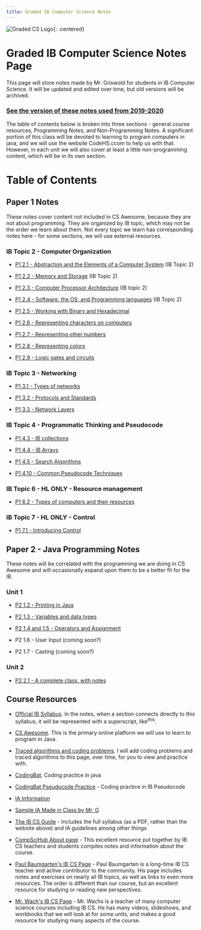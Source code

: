 ```yaml
---
title: Graded IB Computer Science Notes
---
```


![Graded CS Logo](./resources/computer-science-logo.png){: .centered}

# Graded IB Computer Science Notes Page

This page will store notes made by Mr. Griswold for students in IB Computer Science. It will be updated and edited over time, but old versions will be archived.

### [See the version of these notes used from 2019-2020](./2019/index.md)

The table of contents below is broken into three sections - general course resources, Programming Notes, and Non-Programming Notes. A significant portion of this class will be devoted to learning to program computers in java, and we will use the website CodeHS.ccom to help us with that. However, in each unit we will also cover at least a little non-programming content, which will be in its own section. 

# Table of Contents

## Paper 1 Notes 

These notes cover content not included in CS Awesome, because they are not about programming. They are organized by IB topic, which may not be the order we learn about them. Not every topic we learn has corresponding notes here - for some sections, we will use external resources.
  
### IB Topic 2 - Computer Organization

* [P1 2.1 - Abstraction and the Elements of a Computer System](./paper1/np2.1_abstraction.md) (IB Topic 2)

* [P1 2.2 - Memory and Storage](./paper1/np2.2_memory.md) (IB Topic 2)

* [P1 2.3 - Computer Processor Architecture](./paper1/np2.3_architecture.md) (IB topic 2)

* [P1 2.4 - Software, the OS, and Programming languages](./paper1/np2.4_software.md) (IB Topic 2)

* [P1 2.5 - Working with Binary and Hexadecimal](paper1/np2.5_representing_integers.md)

* [P1 2.6 - Representing characters on computers](paper1/np2.6_representing_characters.md)

* [P1 2.7 - Representing other numbers](paper1/np2.7_representing_other_numbers.md)

* [P1 2.8 - Representing colors](paper1/np2.8_representing_colors.md)

* [P1 2.9 - Logic gates and circuits](paper1/np2.9_boolean_logic.md)

### IB Topic 3 - Networking

* [P1 3.1 - Types of networks](paper1/np3.1_network_types.md)

* [P1 3.2 - Protocols and Standards](paper1/np3.2_protocols.md)

* [P1 3.3 - Network Layers](paper1/np3.3_layers.md)

### IB Topic 4 - Programmatic Thinking and Pseudocode

* [P1 4.3 - IB collections](paper1/np4.3_collections.md)

* [P1 4.4 - IB Arrays](paper1/np4.4_arrays.md)

* [P1 4.5 - Search Algorithms](paper1/np4.5_searching_data_structures.md)
  
* [P1 4.10 - Common Pseudocode Techniques](paper1/np4.10_common_pseudocode.md)

### IB Topic 6 - HL ONLY - Resource management

* [P1 6.2 - Types of computers and their resources](paper1/np6.2_resources.md)

### IB Topic 7 - HL ONLY - Control

* [P1 7.1 - Introducing Control](paper1/np7.1_introducing_control_systems.md)

## Paper 2 - Java Programming Notes

These notes will be correlated with the programming we are doing in CS Awesome and will occasionally expand upon them to be a better fit for the IB. 

### Unit 1

* [P2 1.2 - Printing in Java](./paper2/p1.2_printing.md)

* [P2 1.3 - Variables and data types](./paper2/p1.3_variables.md)

* [P2 1.4 and 1.5 - Operators and Assignment](./paper2/p1.4_operators.md)

* P2 1.6 - User Input (coming soon?)

* P2 1.7 - Casting (coming soon?)

### Unit 2

* [P2 2.1 - A complete class, with notes](./paper2/p2_2.1_classes.md)
  
## Course Resources

* [Official IB Syllabus](./resources/syllabus.md). In the notes, when a section connects directly to this syllabus, it will be represented with a superscript, like<sup>this</sup>.

* [CS Awesome](http://csawesome.runestone.academy). This is the primary online platform we will use to learn to program in Java.
  
* [Traced algorithms and coding problems](./resources/traced_algorithms.md). I will add coding problems and traced algorithms to this page, over time, for you to view and practice with.

* [CodingBat](https://codingbat.com/java). Coding practice in java

* [CodingBat Pseudocode Practice](https://graded-cs-resources.github.io/CodingBatPseudo/) - Coding practice in IB Pseudocode
  
* [IA Information](./resources/ia.md)

* [Sample IA Made in Class by Mr. G](./resources/sample_ia.md)

* [The IB CS Guide](https://ib.compscihub.net/wp-content/uploads/2015/04/IBCompSciGuide.pdf) - Includes the full syllabus (as a PDF, rather than the website above) and IA guidelines among other things

* [CompSciHub About page](https://ib.compscihub.net/about) - This excellent resource put together by IB CS teachers and students compiles notes and information about the course.

* [Paul Baumgarten's IB CS Page](https://pbaumgarten.com/ib-compsci/) - Paul Baumgarten is a long-time IB CS teacher and active contributor to the community. His page includes notes and exercises on nearly all IB topics, as well as links to even more resources. The order is different than our course, but an excellent resource for studying or reading new perspectives.

* [Mr. Wach's IB CS Page](https://mrwachs.wordpress.com/current-classes/computer-science-i-b/) - Mr. Wachs is a teacher of many computer science courses including IB CS. He has many videos, slideshows, and workbooks that we will look at for some units, and makes a good resource for studying many aspects of the course.

 